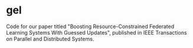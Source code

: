 # gel
Code for our paper titled "Boosting Resource-Constrained Federated Learning Systems With Guessed Updates", published in IEEE Transactions on Parallel and Distributed Systems.
